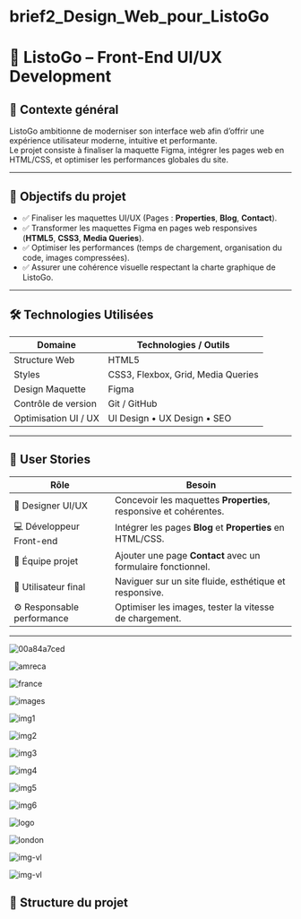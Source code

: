 # brief2_Design_Web_pour_ListoGo

# 🏡 ListoGo – Front-End UI/UX Development

## 📌 Contexte général

ListoGo ambitionne de moderniser son interface web afin d’offrir une expérience utilisateur moderne, intuitive et performante.  
Le projet consiste à finaliser la maquette Figma, intégrer les pages web en HTML/CSS, et optimiser les performances globales du site.

---

## 🎯 Objectifs du projet

- ✅ Finaliser les maquettes UI/UX (Pages : **Properties**, **Blog**, **Contact**).  
- ✅ Transformer les maquettes Figma en pages web responsives (**HTML5**, **CSS3**, **Media Queries**).  
- ✅ Optimiser les performances (temps de chargement, organisation du code, images compressées).  
- ✅ Assurer une cohérence visuelle respectant la charte graphique de ListoGo.

---

## 🛠️ Technologies Utilisées

| Domaine          | Technologies / Outils |
|------------------|------------------------|
| Structure Web    | HTML5                  |
| Styles           | CSS3, Flexbox, Grid, Media Queries |
| Design Maquette  | Figma                  |
| Contrôle de version | Git / GitHub        |
| Optimisation UI / UX | UI Design • UX Design • SEO |

---

## 👤 User Stories

| Rôle                  | Besoin                                                                 |
|------------------------|--------------------------------------------------------------------------|
| 🎨 Designer UI/UX     | Concevoir les maquettes **Properties**, responsive et cohérentes.       |
| 💻 Développeur Front-end | Intégrer les pages **Blog** et **Properties** en HTML/CSS.             |
| 📩 Équipe projet       | Ajouter une page **Contact** avec un formulaire fonctionnel.            |
| 👤 Utilisateur final   | Naviguer sur un site fluide, esthétique et responsive.                  |
| ⚙️ Responsable performance | Optimiser les images, tester la vitesse de chargement.           |

---



![00a84a7ced](https://media.githubusercontent.com/media/Anas-elkouri/brief2_Design_Web_pour_ListoGo/refs/heads/main/image/db8547248d83a1f03b67414f820d260ae3eece0c(1).png)

![amreca](https://media.githubusercontent.com/media/Anas-elkouri/brief2_Design_Web_pour_ListoGo/refs/heads/main/image/amreca.jpg)

![france](https://media.githubusercontent.com/media/Anas-elkouri/brief2_Design_Web_pour_ListoGo/refs/heads/main/image/france.jpg)

![images](https://media.githubusercontent.com/media/Anas-elkouri/brief2_Design_Web_pour_ListoGo/refs/heads/main/image/images.png)

![img1](https://media.githubusercontent.com/media/Anas-elkouri/brief2_Design_Web_pour_ListoGo/refs/heads/main/image/img1(1).jpg)

![img2](https://media.githubusercontent.com/media/Anas-elkouri/brief2_Design_Web_pour_ListoGo/refs/heads/main/image/img2.jpg)

![img3](https://media.githubusercontent.com/media/Anas-elkouri/brief2_Design_Web_pour_ListoGo/refs/heads/main/image/img3.jpg)

![img4](https://media.githubusercontent.com/media/Anas-elkouri/brief2_Design_Web_pour_ListoGo/refs/heads/main/image/img4.jpg)

![img5](https://media.githubusercontent.com/media/Anas-elkouri/brief2_Design_Web_pour_ListoGo/refs/heads/main/image/img5.jpg)

![img6](https://media.githubusercontent.com/media/Anas-elkouri/brief2_Design_Web_pour_ListoGo/refs/heads/main/image/img6.jpg)

![logo](https://media.githubusercontent.com/media/Anas-elkouri/brief2_Design_Web_pour_ListoGo/refs/heads/main/image/logo.png)

![london](https://media.githubusercontent.com/media/Anas-elkouri/brief2_Design_Web_pour_ListoGo/refs/heads/main/image/london.jpg)

![img-vl](https://media.githubusercontent.com/media/Anas-elkouri/brief2_Design_Web_pour_ListoGo/refs/heads/main/assets/img-vl.png)

![img-vl](https://media.githubusercontent.com/media/Anas-elkouri/brief2_Design_Web_pour_ListoGo/refs/heads/main/image/spain.jpg)


## 📂 Structure du projet


